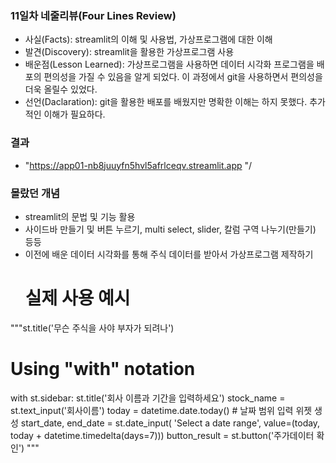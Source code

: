 ### **11일차 네줄리뷰(Four Lines Review)** ###
- 사실(Facts): streamlit의 이해 및 사용법, 가상프로그램에 대한 이해
- 발견(Discovery): streamlit을 활용한 가상프로그램 사용
- 배운점(Lesson Learned): 가상프로그램을 사용하면 데이터 시각화 프로그램을 배포의 편의성을 가질 수 있음을 알게 되었다. 이 과정에서 git을 사용하면서 편의성을 더욱 올릴수 있었다.
- 선언(Daclaration): git을 활용한 배포를 배웠지만 명확한 이해는 하지 못했다. 추가적인 이해가 필요하다.  

### 결과  ###
- "https://app01-nb8juuyfn5hvl5afrlceqv.streamlit.app "/

### 몰랐던 개념 ###
- streamlit의 문법 및 기능 활용
- 사이드바 만들기 및 버튼 누르기, multi select, slider, 칼럼 구역 나누기(만들기) 등등
- 이전에 배운 데이터 시각화를 통해 주식 데이터를 받아서 가상프로그램 제작하기
  # 실제 사용 예시
"""st.title('무슨 주식을 사야 부자가 되려나')
# Using "with" notation
with st.sidebar:
    st.title('회사 이름과 기간을 입력하세요')
    stock_name = st.text_input('회사이름')
    today = datetime.date.today()
    # 날짜 범위 입력 위젯 생성
    start_date, end_date = st.date_input(
        'Select a date range',
        value=(today, today + datetime.timedelta(days=7)))
        button_result = st.button('주가데이터 확인') """
